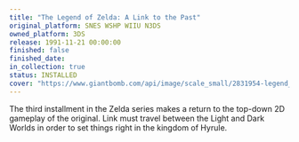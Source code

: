 ```yaml
---
title: "The Legend of Zelda: A Link to the Past"
original_platform: SNES WSHP WIIU N3DS
owned_platform: 3DS
release: 1991-11-21 00:00:00
finished: false
finished_date:
in_collection: true
status: INSTALLED
cover: "https://www.giantbomb.com/api/image/scale_small/2831954-legend_of_zelda_3_-_snes_-_album_art.jpg"
---
```


The third installment in the Zelda series makes a return to the top-down 2D gameplay of the original. Link must travel between the Light and Dark Worlds in order to set things right in the kingdom of Hyrule.

